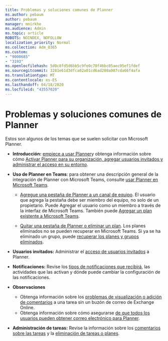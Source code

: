 ```yaml
---
title: Problemas y soluciones comunes de Planner
ms.author: pebaum
author: pebaum
manager: mnirkhe
ms.audience: Admin
ms.topic: article
ROBOTS: NOINDEX, NOFOLLOW
localization_priority: Normal
ms.collection: Adm_O365
ms.custom:
- "9000685"
- "3193"
ms.openlocfilehash: 5d0c8fd5d6bb5c9fe0c70f46bc05aec95ef1fdef
ms.sourcegitcommit: 3281e61d3dfca02a01cd6ad208a987cda66f4afa
ms.translationtype: MT
ms.contentlocale: es-ES
ms.lasthandoff: 04/18/2020
ms.locfileid: "43557020"
---
```

# <a name="planner-common-issues-and-resolutions"></a>Problemas y soluciones comunes de Planner

Estos son algunos de los temas que se suelen solicitar con Microsoft Planner.
 
- **Introducción:** [empiece a usar Planner](https://support.office.com/article/microsoft-planner-help-4a9a13c6-3adf-4a60-a6fc-15c0b15e16fc)y obtenga información sobre cómo [Activar Planner para su organización, agregar usuarios invitados y administrar el acceso en su entorno](https://docs.microsoft.com/office365/planner/planner-for-admins).

- **Uso de Planner en Teams**: para obtener una descripción general de la integración de Planner con Microsoft Teams, consulte [usar Planner en Microsoft Teams](https://support.office.com/article/62798a9f-e8f7-4722-a700-27dd28a06ee0).

     - [Agregue una pestaña de Planner a un canal de equipo](https://support.office.com/article/62798a9f-e8f7-4722-a700-27dd28a06ee0#bkmk_addaplannertabtoateamchannel). El usuario que agrega la pestaña debe ser miembro del equipo, no solo de un propietario. Puede Agregar el usuario como un miembro a través de la interfaz de Microsoft Teams. También puede [Agregar un plan existente a Microsoft Teams](https://techcommunity.microsoft.com/t5/Planner-Blog/Bringing-a-Plan-into-Microsoft-Teams/ba-p/57463).

    - [Quitar una pestaña de Planner o eliminar un plan](https://support.office.com/article/62798a9f-e8f7-4722-a700-27dd28a06ee0#bkmk_removeaplannertabordeleteaplan). Los planes eliminados no se pueden recuperar en Microsoft Teams. Si ya se ha eliminado un grupo, puede [recuperar los planes y grupos eliminados](https://techcommunity.microsoft.com/t5/planner-blog/microsoft-planner-now-you-can-recover-deleted-plans-and-groups/ba-p/362242
).
 
- **Usuarios invitados:** Administrar el [acceso de usuarios invitados](https://support.office.com/article/guest-access-in-microsoft-planner-cc5d7f96-dced-4da4-ab62-08c72d9759c6) a Planner.
 
- **Notificaciones:** Revise los [tipos de notificaciones que recibirá](https://support.office.com/article/stay-on-top-of-tasks-and-plans-with-email-and-notifications-cce223d6-b0ae-43cf-a080-266e2414a859), las actividades que las activan y dónde puede cambiar la configuración de las notificaciones.
 
- **Observaciones** 
   - Obtenga información sobre los [problemas de visualización o adición de comentarios](https://docs.microsoft.com/office365/planner/planner-for-admins#can-people-in-my-organization-use-planner-if-they-dont-have-an-exchange-online-mailbox) a una tarea sin un buzón de correo de Exchange Online.
   - Obtenga información sobre cómo asegurarse [de que todos los usuarios pueden obtener correo electrónico para Planner](https://docs.microsoft.com/office365/planner/planner-for-admins#how-do-i-make-sure-all-my-users-can-get-emails-forplanner).

- **Administración de tareas:** Revise la información sobre los [comentarios sobre las tareas](https://support.office.com/article/comment-on-tasks-in-microsoft-planner-fd4aedde-7785-4cd0-96ee-122fbc9140e1) y la [eliminación de tareas o planes](https://support.office.com/article/delete-a-task-or-plan-39e10e78-13f0-446d-94cd-9e562648497a).
